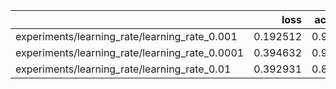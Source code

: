 |                                                |     loss |   accuracy |
|:-----------------------------------------------|---------:|-----------:|
| experiments/learning_rate/learning_rate_0.001  | 0.192512 |   0.935185 |
| experiments/learning_rate/learning_rate_0.0001 | 0.394632 |   0.912037 |
| experiments/learning_rate/learning_rate_0.01   | 0.392931 |   0.865741 |